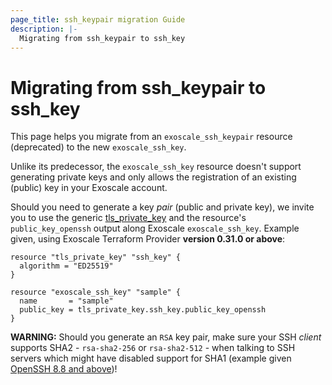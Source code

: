 ```yaml
---
page_title: ssh_keypair migration Guide
description: |-
  Migrating from ssh_keypair to ssh_key
---
```


# Migrating from ssh_keypair to ssh_key

This page helps you migrate from an `exoscale_ssh_keypair` resource (deprecated) to the new
`exoscale_ssh_key`.

Unlike its predecessor, the `exoscale_ssh_key` resource doesn't support generating private keys
and only allows the registration of an existing (public) key in your Exoscale account.

Should you need to generate a key _pair_ (public and private key), we invite you to use the generic
[tls_private_key][tls_private_key] and the resource's `public_key_openssh` output along Exoscale
`exoscale_ssh_key`. Example given, using Exoscale Terraform Provider **version 0.31.0 or above**:

```hcl
resource "tls_private_key" "ssh_key" {
  algorithm = "ED25519"
}

resource "exoscale_ssh_key" "sample" {
  name       = "sample"
  public_key = tls_private_key.ssh_key.public_key_openssh
}
```

[tls_private_key]: https://registry.terraform.io/providers/hashicorp/tls/latest/docs/resources/private_key

**WARNING:** Should you generate an `RSA` key pair, make sure your SSH _client_ supports SHA2 -
`rsa-sha2-256` or `rsa-sha2-512` - when talking to SSH servers which might have disabled support
for SHA1 (example given [OpenSSH 8.8 and above](https://www.openssh.com/txt/release-8.8))!
